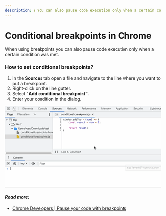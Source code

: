 ```yaml
---
description: ℹ️ You can also pause code execution only when a certain condition was met.
---
```


# Conditional breakpoints in Chrome

When using breakpoints you can also pause code execution only when a certain condition was met.

### **How to set conditional breakpoints?**

1. in the **Sources** tab open a file and navigate to the line where you want to put a breakpoint.
2. Right-click on the line gutter.
3. Select "**Add conditional breakpoint".**
4. Enter your condition in the dialog.

![How to add conditional breakpoint](../../.gitbook/assets/conditional-breakpoint.gif)

#### _Read more:_

* [Chrome Developers \| Pause your code with breakpoints](https://developer.chrome.com/docs/devtools/javascript/breakpoints/)

